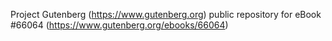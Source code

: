 Project Gutenberg (https://www.gutenberg.org) public repository for
eBook #66064 (https://www.gutenberg.org/ebooks/66064)
